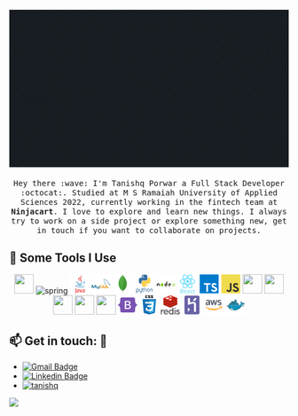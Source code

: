 <p align="center">
  <img src="https://github.com/TanishqPorwar/TanishqPorwar/blob/master/assets/Intro.gif">
  <br><br>
  <samp>
    Hey there :wave: I'm Tanishq Porwar a Full Stack Developer :octocat:. Studied at M S Ramaiah University of Applied Sciences 2022, currently working in the fintech team at <strong>Ninjacart</strong>. I love to explore and learn new things. I always try to work on a side project or explore something new, get in touch if you want to collaborate on projects.
  </samp>
</p>

<h2>🚀 Some Tools I Use</h2>
<p align="center">
<img src="https://cdn.jsdelivr.net/gh/devicons/devicon/icons/flutter/flutter-original.svg" width="35" height="35"/>
<img src="https://www.vectorlogo.zone/logos/springio/springio-icon.svg" alt="spring" width="35" height="35" />
<img src="https://raw.githubusercontent.com/devicons/devicon/master/icons/java/java-original-wordmark.svg" alt="java" width="35" height="35" />
<img src="https://raw.githubusercontent.com/devicons/devicon/master/icons/mysql/mysql-original-wordmark.svg" alt="mysql" width="35" height="35" />
<img src="https://raw.githubusercontent.com/devicons/devicon/master/icons/mongodb/mongodb-original.svg" alt="mongodb" width="35" height="35" />
<img src="https://raw.githubusercontent.com/devicons/devicon/master/icons/python/python-original-wordmark.svg" alt="python" width="35" height="35" />
<img src="https://raw.githubusercontent.com/devicons/devicon/master/icons/nodejs/nodejs-original-wordmark.svg" alt="nodejs" width="35" height="35" />
<img src="https://raw.githubusercontent.com/devicons/devicon/master/icons/react/react-original-wordmark.svg" alt="react" width="35" height="35" />
<img src="https://raw.githubusercontent.com/devicons/devicon/master/icons/typescript/typescript-original.svg" alt="typescript" width="35" height="35" />
<img src="https://raw.githubusercontent.com/devicons/devicon/master/icons/javascript/javascript-original.svg" alt="javascript" width="35" height="35" />
<img src="https://cdn.jsdelivr.net/gh/devicons/devicon/icons/dart/dart-original.svg" width="35" height="35"/>
<img src="https://cdn.jsdelivr.net/gh/devicons/devicon/icons/androidstudio/androidstudio-original.svg" width="35" height="35" />
<img src="https://cdn.jsdelivr.net/gh/devicons/devicon/icons/firebase/firebase-plain.svg" width="35" height="35"/>
<img src="https://cdn.jsdelivr.net/gh/devicons/devicon/icons/postgresql/postgresql-original.svg" width="35" height="35"/>
<img src="https://cdn.jsdelivr.net/gh/devicons/devicon/icons/git/git-original.svg" width="35" height="35"/>
<img src="https://raw.githubusercontent.com/devicons/devicon/master/icons/bootstrap/bootstrap-plain.svg" alt="bootstrap" width="35" height="35" />
<img src="https://raw.githubusercontent.com/devicons/devicon/master/icons/css3/css3-original-wordmark.svg" alt="css3" width="35" height="35" />
<img src="https://raw.githubusercontent.com/devicons/devicon/master/icons/redis/redis-original-wordmark.svg" alt="redis" width="35" height="35" />
<img src="https://raw.githubusercontent.com/devicons/devicon/master/icons/heroku/heroku-plain.svg" alt="heroku" width="35" height="35" />
<img src="https://raw.githubusercontent.com/github/explore/80688e429a7d4ef2fca1e82350fe8e3517d3494d/topics/aws/aws.png" alt="aws" width="35" height="35" />
<img src="https://raw.githubusercontent.com/devicons/devicon/master/icons/docker/docker-original.svg" alt="Docker" width="35" height="35" />
</p>


## :mailbox: Get in touch: 💬
- [![Gmail Badge](https://img.shields.io/badge/-tanishqporwar22@gmail.com-c14438?style=flat-square&logo=Gmail&logoColor=white)](mailto:tanishqporwar22@gmail.com)
- [![Linkedin Badge](https://img.shields.io/badge/-tanishqporwar-blue?style=flat-square&logo=Linkedin&logoColor=white)](https://www.linkedin.com/in/tanishq-porwar-52744b191/)
- [![tanishq](https://img.shields.io/badge/Website-Tanishq)](https://www.google.com)

<img src="https://github-readme-stats.vercel.app/api?username=TanishqPorwar&&show_icons=true&title_color=ffffff&icon_color=bb2acf&text_color=daf7dc&bg_color=151515">

<!--
**TanishqPorwar/TanishqPorwar** is a ✨ _special_ ✨ repository because its `README.md` (this file) appears on your GitHub profile.

Here are some ideas to get you started:

- 🔭 I’m currently working on ...
- 🌱 I’m currently learning ...
- 👯 I’m looking to collaborate on ...
- 🤔 I’m looking for help with ...
- 💬 Ask me about ...
- 📫 How to reach me: ...
- 😄 Pronouns: ...
- ⚡ Fun fact: ...
-->
